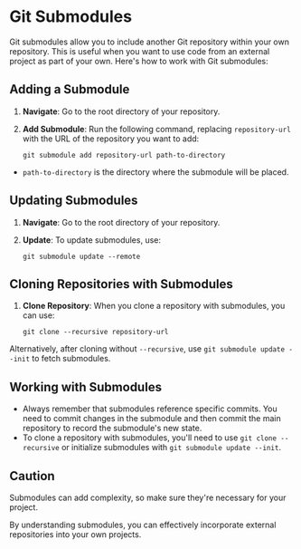 # Git Submodules

Git submodules allow you to include another Git repository within your own repository. This is useful when you want to use code from an external project as part of your own. Here's how to work with Git submodules:

## Adding a Submodule

1. **Navigate**: Go to the root directory of your repository.

2. **Add Submodule**: Run the following command, replacing `repository-url` with the URL of the repository you want to add:

   `git submodule add repository-url path-to-directory`

- `path-to-directory` is the directory where the submodule will be placed.

## Updating Submodules

1. **Navigate**: Go to the root directory of your repository.

2. **Update**: To update submodules, use:

   `git submodule update --remote`


## Cloning Repositories with Submodules

1. **Clone Repository**: When you clone a repository with submodules, you can use:

   `git clone --recursive repository-url`

Alternatively, after cloning without `--recursive`, use `git submodule update --init` to fetch submodules.

## Working with Submodules

- Always remember that submodules reference specific commits. You need to commit changes in the submodule and then commit the main repository to record the submodule's new state.
- To clone a repository with submodules, you'll need to use `git clone --recursive` or initialize submodules with `git submodule update --init`.

## Caution

Submodules can add complexity, so make sure they're necessary for your project.

By understanding submodules, you can effectively incorporate external repositories into your own projects.



